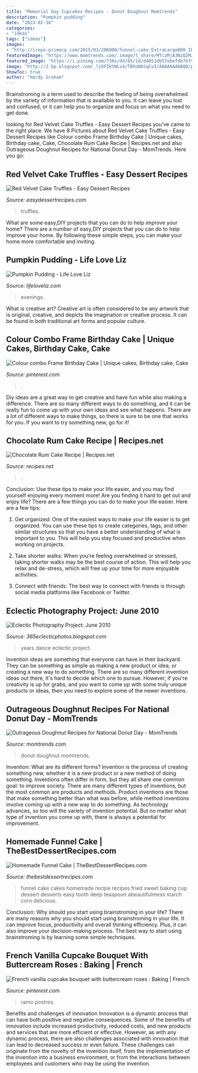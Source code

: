 ```yaml
---
title: "Memorial Day Cupcakes Recipes - Donut Doughnut Momtrends"
description: "Pumpkin pudding"
date: "2023-02-16"
categories:
- "ideas"
tags: ["ideas"]
images:
- "http://irepo.primecp.com/2015/01/206000/funnel-cake_ExtraLarge800_ID-846542.jpg?v=846542"
featuredImage: "https://www.momtrends.com/.image/t_share/MTczMjA3NzQ2MzI0Mjc3MDQy/celebrate-donut-day.jpg"
featured_image: "https://i.pinimg.com/736x/d4/85/1d/d4851db57ebefdb76f9a17505e69d298.jpg"
image: "http://2.bp.blogspot.com/_ljDFIKtWLv4/TBhoNbSqCoI/AAAAAAAABQ8/pKdz13sK1Ws/s1600/100_4860.JPG"
ShowToc: true
author: "Hardy Graham"
---
```



Brainstroming is a term used to describe the feeling of being overwhelmed by the variety of information that is available to you. It can leave you lost and confused, or it can help you to organize and focus on what you need to get done.

	

		
looking for Red Velvet Cake Truffles - Easy Dessert Recipes you've came to the right place. We have 8 Pictures about Red Velvet Cake Truffles - Easy Dessert Recipes like Colour combo Frame Birthday Cake | Unique cakes, Birthday cake, Cake, Chocolate Rum Cake Recipe | Recipes.net and also Outrageous Doughnut Recipes for National Donut Day - MomTrends. Here you go:
		
    
## Red Velvet Cake Truffles - Easy Dessert Recipes

<img loading=lazy src="https://easydessertrecipes.com/wp-content/uploads/2021/02/red-velvet-cake-truffles-recipe-5-768x1152.jpg" onerror="this.onerror=null;this.src='https://tse2.mm.bing.net/th?id=OIP.6xjLoD77MjkplsoSHoiVUwHaLH&amp;pid=15.1';" alt="Red Velvet Cake Truffles - Easy Dessert Recipes">

_Source: easydessertrecipes.com_

>truffles. 

	

What are some easy,DIY projects that you can do to help improve your home?
There are a number of easy,DIY projects that you can do to help improve your home. By following these simple steps, you can make your home more comfortable and inviting.

    
## Pumpkin Pudding - Life Love Liz

<img loading=lazy src="https://www.lifeloveliz.com/wp-content/uploads/2016/09/pumpkin-pudding-683x1024.jpg" onerror="this.onerror=null;this.src='https://tse3.mm.bing.net/th?id=OIP.p8XsaEKoVIVOTMxCE9CnoAHaLG&amp;pid=15.1';" alt="Pumpkin Pudding - Life Love Liz">

_Source: lifeloveliz.com_

>evenings. 

	

What is creative art?
Creative art is often considered to be any artwork that is original, creative, and depicts the imagination or creative process. It can be found in both traditional art forms and popular culture.

    
## Colour Combo Frame Birthday Cake | Unique Cakes, Birthday Cake, Cake

<img loading=lazy src="https://i.pinimg.com/736x/58/48/95/5848959c8c5ca582e4f29bda7af10589.jpg" onerror="this.onerror=null;this.src='https://tse1.mm.bing.net/th?id=OIP.OTKNUV-HSueBdIlcl35jlQHaKW&amp;pid=15.1';" alt="Colour combo Frame Birthday Cake | Unique cakes, Birthday cake, Cake">

_Source: pinterest.com_

>. 

	

Diy ideas are a great way to get creative and have fun while also making a difference. There are so many different ways to do something, and it can be really fun to come up with your own ideas and see what happens. There are a lot of different ways to make things, so there is sure to be one that works for you. If you want to try something new, go for it!

    
## Chocolate Rum Cake Recipe | Recipes.net

<img loading=lazy src="https://recipes.net/wp-content/uploads/2020/03/chocolate-rum-cake-scaled.jpg" onerror="this.onerror=null;this.src='https://tse4.mm.bing.net/th?id=OIP.LPDfAwEpWaLJ5YrJsGp83gHaE8&amp;pid=15.1';" alt="Chocolate Rum Cake Recipe | Recipes.net">

_Source: recipes.net_

>. 

	

Conclusion: Use these tips to make your life easier, and you may find yourself enjoying every moment more!
Are you finding it hard to get out and enjoy life? There are a few things you can do to make your life easier. Here are a few tips: 
1. Get organized: One of the easiest ways to make your life easier is to get organized. You can use these tips to create categories, tags, and other similar structures so that you have a better understanding of what is important to you. This will help you stay focused and productive when working on projects. 

2. Take shorter walks: When you’re feeling overwhelmed or stressed, taking shorter walks may be the best course of action. This will help you relax and de-stress, which will free up your time for more enjoyable activities. 

3. Connect with friends: The best way to connect with friends is through social media platforms like Facebook or Twitter.

    
## Eclectic Photography Project: June 2010

<img loading=lazy src="http://2.bp.blogspot.com/_ljDFIKtWLv4/TBhoNbSqCoI/AAAAAAAABQ8/pKdz13sK1Ws/s1600/100_4860.JPG" onerror="this.onerror=null;this.src='https://tse3.mm.bing.net/th?id=OIP.Mce_2PVQSRdyga9SBHyA-wHaJ4&amp;pid=15.1';" alt="Eclectic Photography Project: June 2010">

_Source: 365eclecticphotos.blogspot.com_

>years dance eclectic project. 

	

Invention ideas are something that everyone can have in their backyard. They can be something as simple as making a new product or idea, or creating a new way to do something. There are so many different invention ideas out there, it's hard to decide which one to pursue. However, if you're creativity is up for grabs, and you want to come up with some truly unique products or ideas, then you need to explore some of the newer inventions.

    
## Outrageous Doughnut Recipes For National Donut Day - MomTrends

<img loading=lazy src="https://www.momtrends.com/.image/t_share/MTczMjA3NzQ2MzI0Mjc3MDQy/celebrate-donut-day.jpg" onerror="this.onerror=null;this.src='https://tse4.mm.bing.net/th?id=OIP.8tJ07K8BH6tAd4Yw43nuVgHaE8&amp;pid=15.1';" alt="Outrageous Doughnut Recipes for National Donut Day - MomTrends">

_Source: momtrends.com_

>donut doughnut momtrends. 

	

Invention: What are its different forms?
Invention is the process of creating something new, whether it is a new product or a new method of doing something. Inventions often differ in form, but they all share one common goal: to improve society. There are many different types of inventions, but the most common are products and methods. Product inventions are those that make something better than what was before, while method inventions involve coming up with a new way to do something. As technology advances, so too will the variety of invention potential. But no matter what type of invention you come up with, there is always a potential for improvement.

    
## Homemade Funnel Cake | TheBestDessertRecipes.com

<img loading=lazy src="http://irepo.primecp.com/2015/01/206000/funnel-cake_ExtraLarge800_ID-846542.jpg?v=846542" onerror="this.onerror=null;this.src='https://tse2.mm.bing.net/th?id=OIP.q3BsLAyIk7wKnX7VfgXlXQHaKl&amp;pid=15.1';" alt="Homemade Funnel Cake | TheBestDessertRecipes.com">

_Source: thebestdessertrecipes.com_

>funnel cake cakes homemade recipe recipes fried sweet baking cup dessert desserts easy tooth deep teaspoon abeautifulmess starch corn delicious. 

	

Conclusion: Why should you start using brainstroming in your life?
There are many reasons why you should start using brainstroming in your life. It can improve focus, productivity and overall thinking efficiency. Plus, it can also improve your decision-making process. The best way to start using brainstroming is by learning some simple techniques.

    
## French Vanilla Cupcake Bouquet With Buttercream Roses : Baking | French

<img loading=lazy src="https://i.pinimg.com/736x/d4/85/1d/d4851db57ebefdb76f9a17505e69d298.jpg" onerror="this.onerror=null;this.src='https://tse2.mm.bing.net/th?id=OIP.SxuA2bTqNkuCTO3JMI2zGwHaJ4&amp;pid=15.1';" alt="French vanilla cupcake bouquet with buttercream roses : Baking | French">

_Source: pinterest.com_

>ramo postres. 

	

Benefits and challenges of innovation
Innovation is a dynamic process that can have both positive and negative consequences. Some of the benefits of innovation include increased productivity, reduced costs, and new products and services that are more efficient or effective. However, as with any dynamic process, there are also challenges associated with innovation that can lead to decreased success or even failure. These challenges can originate from the novelty of the invention itself, from the implementation of the invention into a business environment, or from the interactions between employees and customers who may be using the invention.

